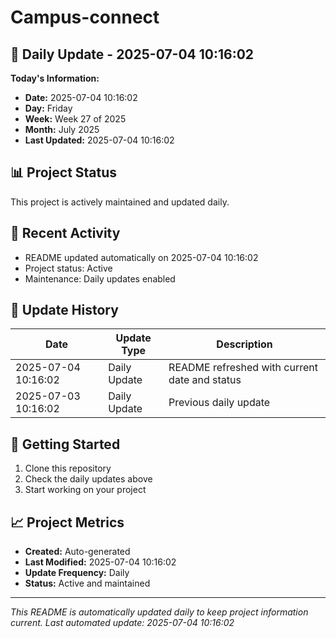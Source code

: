 # Campus-connect

## 📅 Daily Update - 2025-07-04 10:16:02

**Today's Information:**
- **Date:** 2025-07-04 10:16:02
- **Day:** Friday
- **Week:** Week 27 of 2025
- **Month:** July 2025
- **Last Updated:** 2025-07-04 10:16:02

## 📊 Project Status

This project is actively maintained and updated daily.

## 🚀 Recent Activity

- README updated automatically on 2025-07-04 10:16:02
- Project status: Active
- Maintenance: Daily updates enabled

## 📝 Update History

| Date | Update Type | Description |
|------|-------------|-------------|
| 2025-07-04 10:16:02 | Daily Update | README refreshed with current date and status |
| 2025-07-03 10:16:02 | Daily Update | Previous daily update |

## 🔧 Getting Started

1. Clone this repository
2. Check the daily updates above
3. Start working on your project

## 📈 Project Metrics

- **Created:** Auto-generated
- **Last Modified:** 2025-07-04 10:16:02
- **Update Frequency:** Daily
- **Status:** Active and maintained

---

*This README is automatically updated daily to keep project information current.*
*Last automated update: 2025-07-04 10:16:02*
